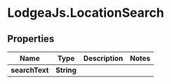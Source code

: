 # LodgeaJs.LocationSearch

## Properties

Name | Type | Description | Notes
------------ | ------------- | ------------- | -------------
**searchText** | **String** |  | 


